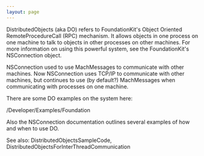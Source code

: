 ```yaml
---
layout: page
---
```




DistributedObjects (aka DO) refers to FoundationKit's Object Oriented RemoteProcedureCall (RPC) mechanism. It allows objects in one process on one machine to talk to objects in other processes on other machines. For more information on using this powerful system, see the FoundationKit's NSConnection object.

NSConnection used to use MachMessages to communicate with other machines. Now NSConnection uses TCP/IP to communicate with other machines, but continues to use (by default?) MachMessages when communicating with processes on one machine.

There are some DO examples on the system here:

/Developer/Examples/Foundation

Also the NSConnection documentation outlines several examples of how and when to use DO.

See also: DistributedObjectsSampleCode, DistributedObjectsForInterThreadCommunication
